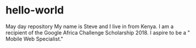 # hello-world
May day repository
My name is Steve and I live in from Kenya. 
I am a recipient of the Google Africa Challenge Scholarship 2018. 
I aspire to be a " Mobile Web Specialist."
